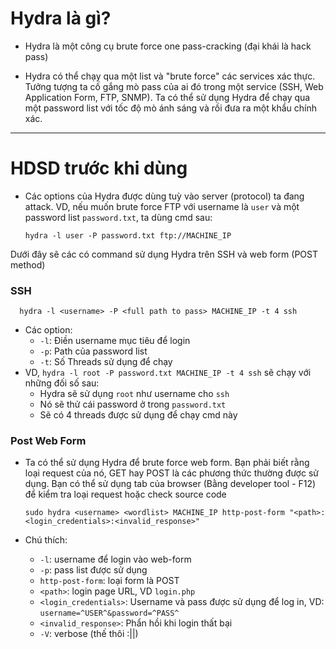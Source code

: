# Hydra là gì?
* Hydra là một công cụ brute force one pass-cracking (đại khái là hack pass)

* Hydra có thể chạy qua một list và "brute force" các services xác thực. Tưởng tượng ta cố gắng mò pass của ai đó trong một service (SSH, Web Application Form, FTP, SNMP). Ta có thể sử dụng Hydra để chạy qua một password list với tốc độ mò ánh sáng và rồi đưa ra một khẩu chính xác.

----------------------------

# HDSD trước khi dùng
* Các options của Hydra được dùng tuỳ vào server (protocol) ta đang attack. VD, nếu muốn brute force FTP với username là ```user``` và một password list ```password.txt```, ta dùng cmd sau:

      hydra -l user -P password.txt ftp://MACHINE_IP
Dưới đây sẽ các có command sử dụng Hydra trên SSH và web form (POST method)

### SSH
      hydra -l <username> -P <full path to pass> MACHINE_IP -t 4 ssh   
* Các option:
  - ```-l```: Điền username mục tiêu để login
  - ```-p```: Path của password list
  - ```-t```: Số Threads sử dụng để chạy
* VD, ```hydra -l root -P password.txt MACHINE_IP -t 4 ssh``` sẽ chạy với những đối số sau:
  - Hydra sẽ sử dụng ```root``` như username cho ```ssh```
  - Nó sẽ thử cái password ở trong ```password.txt```
  - Sẽ có 4 threads được sử dụng để chạy cmd này
 
### Post Web Form
* Ta có thể sử dụng Hydra để brute force web form. Bạn phải biết rằng loại request của nó, GET hay POST là các phương thức thường được sử dụng. Bạn có thể sử dụng tab của browser (Bằng developer tool - F12) để kiểm tra loại request hoặc check source code

      sudo hydra <username> <wordlist> MACHINE_IP http-post-form "<path>:<login_credentials>:<invalid_response>"
* Chú thích:
  - ```-l```: username để login vào web-form
  - ```-p```: pass list được sử dụng
  - ```http-post-form```: loại form là POST 
  - ```<path>```: login page URL, VD ```login.php```
  - ```<login_credentials>```: Username và pass được sử dụng để log in, VD: ```username=^USER^&password=^PASS^```
  - ```<invalid_response>```: Phẩn hồi khi login thất bại
  - ```-V```: verbose (thế thôi :||)
